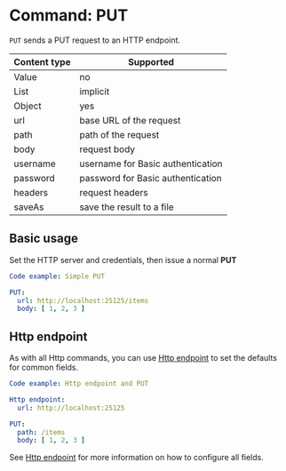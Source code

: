 # Command: PUT

`PUT` sends a PUT request to an HTTP endpoint.

| Content type | Supported                         |
|--------------|-----------------------------------|
| Value        | no                                |
| List         | implicit                          |
| Object       | yes                               |
| url          | base URL of the request           |
| path         | path of the request               |
| body         | request body                      |
| username     | username for Basic authentication |
| password     | password for Basic authentication |
| headers      | request headers                   |
| saveAs       | save the result to a file         |

## Basic usage

Set the HTTP server and credentials, then issue a normal **PUT**

```yaml
Code example: Simple PUT

PUT:
  url: http://localhost:25125/items
  body: [ 1, 2, 3 ]
```

## Http endpoint

As with all Http commands, you can use [Http endpoint](Http%20endpoint.md) to set the defaults for common fields.

```yaml
Code example: Http endpoint and PUT

Http endpoint:
  url: http://localhost:25125

PUT:
  path: /items
  body: [ 1, 2, 3 ]
```

See [Http endpoint](Http%20endpoint.md) for more information on how to configure all fields.
